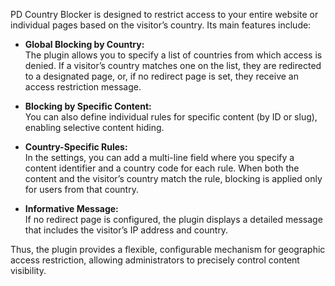 PD Country Blocker is designed to restrict access to your entire website or individual pages based on the visitor’s country. Its main features include:

- **Global Blocking by Country:**  
  The plugin allows you to specify a list of countries from which access is denied. If a visitor’s country matches one on the list, they are redirected to a designated page, or, if no redirect page is set, they receive an access restriction message.

- **Blocking by Specific Content:**  
  You can also define individual rules for specific content (by ID or slug), enabling selective content hiding.

- **Country-Specific Rules:**  
  In the settings, you can add a multi-line field where you specify a content identifier and a country code for each rule. When both the content and the visitor’s country match the rule, blocking is applied only for users from that country.

- **Informative Message:**  
  If no redirect page is configured, the plugin displays a detailed message that includes the visitor’s IP address and country.

Thus, the plugin provides a flexible, configurable mechanism for geographic access restriction, allowing administrators to precisely control content visibility.
